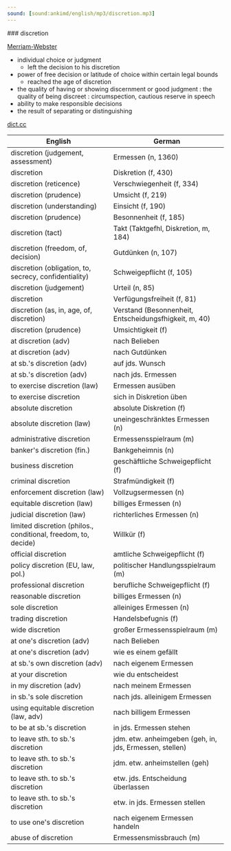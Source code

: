 ```yaml
---
sound: [sound:ankimd/english/mp3/discretion.mp3]
---
```


\### discretion

[Merriam-Webster](https://www.merriam-webster.com/dictionary/discretion)

- individual choice or judgment
    - left the decision to his discretion
- power of free decision or latitude of choice within certain legal bounds
    - reached the age of discretion
- the quality of having or showing discernment or good judgment : the quality of being discreet : circumspection, cautious reserve in speech
- ability to make responsible decisions
- the result of separating or distinguishing

[dict.cc](https://www.dict.cc/discretion)

| English        | German       |
| -------------- | ------------ |
| discretion (judgement, assessment) | Ermessen (n, 1360) |
| discretion | Diskretion (f, 430) |
| discretion (reticence) | Verschwiegenheit (f, 334) |
| discretion (prudence) | Umsicht (f, 219) |
| discretion (understanding) | Einsicht (f, 190) |
| discretion (prudence) | Besonnenheit (f, 185) |
| discretion (tact) | Takt (Taktgefhl, Diskretion, m, 184) |
| discretion (freedom, of, decision) | Gutdünken (n, 107) |
| discretion (obligation, to, secrecy, confidentiality) | Schweigepflicht (f, 105) |
| discretion (judgement) | Urteil (n, 85) |
| discretion | Verfügungsfreiheit (f, 81) |
| discretion (as, in, age, of, discretion) | Verstand (Besonnenheit, Entscheidungsfhigkeit, m, 40) |
| discretion (prudence) | Umsichtigkeit (f) |
| at discretion (adv) | nach Belieben |
| at discretion (adv) | nach Gutdünken |
| at sb.'s discretion (adv) | auf jds. Wunsch |
| at sb.'s discretion (adv) | nach jds. Ermessen |
| to exercise discretion (law) | Ermessen ausüben |
| to exercise discretion | sich in Diskretion üben |
| absolute discretion | absolute Diskretion (f) |
| absolute discretion (law) | uneingeschränktes Ermessen (n) |
| administrative discretion | Ermessensspielraum (m) |
| banker's discretion (fin.) | Bankgeheimnis (n) |
| business discretion | geschäftliche Schweigepflicht (f) |
| criminal discretion | Strafmündigkeit (f) |
| enforcement discretion (law) | Vollzugsermessen (n) |
| equitable discretion (law) | billiges Ermessen (n) |
| judicial discretion (law) | richterliches Ermessen (n) |
| limited discretion (philos., conditional, freedom, to, decide) | Willkür (f) |
| official discretion | amtliche Schweigepflicht (f) |
| policy discretion (EU, law, pol.) | politischer Handlungsspielraum (m) |
| professional discretion | berufliche Schweigepflicht (f) |
| reasonable discretion | billiges Ermessen (n) |
| sole discretion | alleiniges Ermessen (n) |
| trading discretion | Handelsbefugnis (f) |
| wide discretion | großer Ermessensspielraum (m) |
| at one's discretion (adv) | nach Belieben |
| at one's discretion (adv) | wie es einem gefällt |
| at sb.'s own discretion (adv) | nach eigenem Ermessen |
| at your discretion | wie du entscheidest |
| in my discretion (adv) | nach meinem Ermessen |
| in sb.'s sole discretion | nach jds. alleinigem Ermessen |
| using equitable discretion (law, adv) | nach billigem Ermessen |
| to be at sb.'s discretion | in jds. Ermessen stehen |
| to leave sth. to sb.'s discretion | jdm. etw. anheimgeben (geh, in, jds, Ermessen, stellen) |
| to leave sth. to sb.'s discretion | jdm. etw. anheimstellen (geh) |
| to leave sth. to sb.'s discretion | etw. jds. Entscheidung überlassen |
| to leave sth. to sb.'s discretion | etw. in jds. Ermessen stellen |
| to use one's discretion | nach eigenem Ermessen handeln |
| abuse of discretion | Ermessensmissbrauch (m) |
